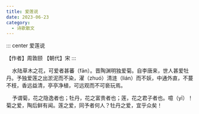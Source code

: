 ```yaml
---
title: 爱莲说
date: 2023-06-23
category:
  - 诗歌散文
---
```


<!-- more -->


::: center
爱莲说

【作者】周敦颐   【朝代】宋
:::


&nbsp;&nbsp;&nbsp;&nbsp;水陆草木之花，可爱者甚蕃（fān）。晋陶渊明独爱菊。自李唐来，世人甚爱牡丹。予独爱莲之出淤泥而不染，濯（zhuó）清涟（lián）而不妖，中通外直，不蔓不枝，香远益清，亭亭净植，可远观而不可亵玩焉。

&nbsp;&nbsp;&nbsp;&nbsp;予谓菊，花之隐逸者也；牡丹，花之富贵者也；莲，花之君子者也。噫（yī）！菊之爱，陶后鲜有闻。莲之爱，同予者何人？牡丹之爱，宜乎众矣！
